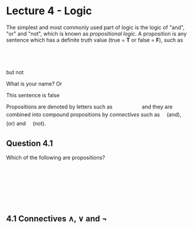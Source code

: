 # Lecture 4 - Logic

The simplest and most commonly used part of logic is the logic of "and", "or"
and "not", which is known as _propositional logic_.
A proposition is any sentence which has a definite truth value (true = **T** or
false = **F**), such as
<p align="center"><img src="https://rawgit.com/dylanpinn/MAT1830/master//lectures/tex/aa26cc89efe9b397f56f7fd3f200fd5d.svg?invert_in_darkmode" align=middle width=88.629915pt height=13.789957499999998pt/></p>
<p align="center"><img src="https://rawgit.com/dylanpinn/MAT1830/master//lectures/tex/60b943745b4cb2d1ad86e335a6f6a920.svg?invert_in_darkmode" align=middle width=157.71723pt height=14.611871999999998pt/></p>
but not

What is your name? Or

This sentence is false

Propositions are denoted by letters such as <img src="https://rawgit.com/dylanpinn/MAT1830/master//lectures/tex/1620c22b341e74cf7714a55bc5a0989d.svg?invert_in_darkmode" align=middle width=71.560005pt height=14.155350000000013pt/> and they are
combined into compound propositions by _connectives_ such as <img src="https://rawgit.com/dylanpinn/MAT1830/master//lectures/tex/0b6832fb78c570edf56af766820951ee.svg?invert_in_darkmode" align=middle width=10.958970000000004pt height=18.265169999999976pt/> (and),
<img src="https://rawgit.com/dylanpinn/MAT1830/master//lectures/tex/6007a29527e0ec27309d7829f5754d08.svg?invert_in_darkmode" align=middle width=10.958970000000004pt height=18.265169999999976pt/> (or) and <img src="https://rawgit.com/dylanpinn/MAT1830/master//lectures/tex/23bf728170c10d0449b90561f827623a.svg?invert_in_darkmode" align=middle width=10.958970000000004pt height=14.155350000000013pt/> (not).

## Question 4.1

Which of the following are propositions?

<p align="center"><img src="https://rawgit.com/dylanpinn/MAT1830/master//lectures/tex/2150fc0d36f57830be0eb94e67e00bbd.svg?invert_in_darkmode" align=middle width=137.62551pt height=16.438356pt/></p>
<p align="center"><img src="https://rawgit.com/dylanpinn/MAT1830/master//lectures/tex/bbf2337aa8413508b53a5f66b7e4e1e2.svg?invert_in_darkmode" align=middle width=57.077625pt height=12.602732999999999pt/></p>
<p align="center"><img src="https://rawgit.com/dylanpinn/MAT1830/master//lectures/tex/64fc582fe04a32c9aa5933bbe3776d48.svg?invert_in_darkmode" align=middle width=133.105335pt height=16.438356pt/></p>
<p align="center"><img src="https://rawgit.com/dylanpinn/MAT1830/master//lectures/tex/f08bafcc415dbb8e21d7ee0bbd94ee59.svg?invert_in_darkmode" align=middle width=57.077625pt height=12.602732999999999pt/></p>

## 4.1 Connectives ∧, ∨ and ¬

